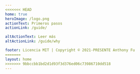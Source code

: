 ```yaml
---
<<<<<<< HEAD
home: true
heroImage: /logo.png
actionText: Primeros pasos
actionLink: /guide/

altActionText: Leer más
altActionLink: /guide/why

footer: Licencia MIT | Copyright © 2021-PRESENTE Anthony Fu
=======
layout: home
>>>>>>> 9bbccbb1bd2d1d93f3d376ed06c73986710dd518
---
```


<LandingPage />
